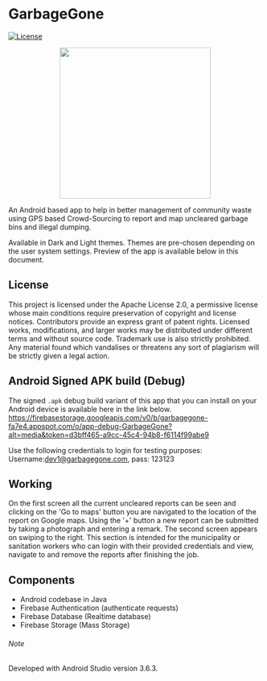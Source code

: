 # GarbageGone
[![License](https://img.shields.io/badge/License-Apache%202.0-blue.svg)](https://opensource.org/licenses/Apache-2.0)
<p align="center"><img src="https://firebasestorage.googleapis.com/v0/b/garbagegone-fa7e4.appspot.com/o/ggicon.jpg?alt=media&token=3808947e-8807-4c19-890c-95d82de4c0c7" height="300" width="300"></p> 

An Android based app to help in better management of community waste using GPS based Crowd-Sourcing to report and map uncleared garbage bins and illegal dumping.

Available in Dark and Light themes. Themes are pre-chosen depending on the user system settings. Preview of the app is available below in this document. 
## License
This project is licensed under the Apache License 2.0, a permissive license whose main conditions require preservation of copyright and license notices. Contributors provide an express grant of patent rights. Licensed works, modifications, and larger works may be distributed under different terms and without source code. Trademark use is also strictly prohibited. Any material found which vandalises or threatens any sort of plagiarism will be strictly given a legal action.

## Android Signed APK build (Debug)
The signed ```.apk``` debug build variant of this app that you can install on your Android device is available here in the link below. \
https://firebasestorage.googleapis.com/v0/b/garbagegone-fa7e4.appspot.com/o/app-debug-GarbageGone?alt=media&token=d3bff465-a9cc-45c4-94b8-f6114f99abe9

Use the following credentials to login for testing purposes: Username:dev1@garbagegone.com, pass: 123123

## Working
On the first screen all the current uncleared reports can be seen and clicking on the 'Go to maps' button you are navigated to the location of the report on Google maps. Using the '+' button a new report can be submitted by taking a photograph and entering a remark.
The second screen appears on swiping to the right. This section is intended for the municipality or sanitation workers who can login with their provided credentials and view, navigate to and remove the reports after finishing the job.

## Components
- Android codebase in Java 
- Firebase Authentication   (authenticate requests)
- Firebase Database         (Realtime database)
- Firebase Storage          (Mass Storage)

###### Note 
Developed with Android Studio version 3.6.3.

